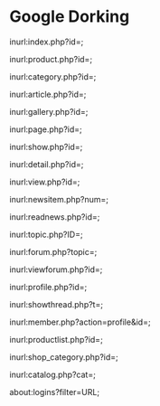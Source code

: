# Google Dorking

inurl:index.php?id=;

inurl:product.php?id=;

inurl:category.php?id=;

inurl:article.php?id=;

inurl:gallery.php?id=;

inurl:page.php?id=;

inurl:show.php?id=;

inurl:detail.php?id=;

inurl:view.php?id=;

inurl:newsitem.php?num=;

inurl:readnews.php?id=;

inurl:topic.php?ID=;

inurl:forum.php?topic=;

inurl:viewforum.php?id=;

inurl:profile.php?id=;

inurl:showthread.php?t=;

inurl:member.php?action=profile&id=;

inurl:productlist.php?id=;

inurl:shop_category.php?id=;

inurl:catalog.php?cat=;

about:logins?filter=URL;
